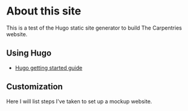 # About this site

This is a test of the Hugo static site generator to build The Carpentries website.

## Using Hugo

* [Hugo getting started guide](https://gohugo.io/getting-started/quick-start/)

## Customization

Here I will list steps I've taken to set up a mockup website.

